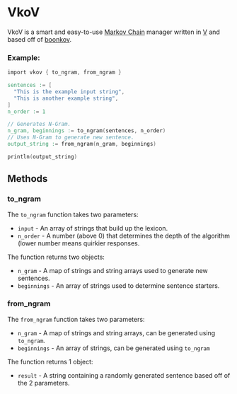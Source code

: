 # VkoV
VkoV is a smart and easy-to-use [Markov Chain](https://en.wikipedia.org/wiki/Markov_chain) manager written in [V](https://vlang.io) and based off of [boonkov](https://github.com/boon-cpu/boonkov).

### Example:
```v
import vkov { to_ngram, from_ngram }

sentences := [
  "This is the example input string",
  "This is another example string",
]
n_order := 1

// Generates N-Gram.
n_gram, beginnings := to_ngram(sentences, n_order)
// Uses N-Gram to generate new sentence.
output_string := from_ngram(n_gram, beginnings)

println(output_string)
```
## Methods
### to_ngram
The `to_ngram` function takes two parameters:
- `input` - An array of strings that build up the lexicon.
- `n_order` - A number (above 0) that determines the depth of the algorithm (lower number means quirkier responses.

The function returns two objects:
 - `n_gram` - A map of strings and string arrays used to generate new sentences.
 - `beginnings` - An array of strings used to determine sentence starters.

### from_ngram
The `from_ngram` function takes two parameters:
- `n_gram` - A map of strings and string arrays, can be generated using `to_ngram`.
- `beginnings` - An array of strings, can be generated using `to_ngram`

The function returns 1 object:
- `result` - A string containing a randomly generated sentence based off of the 2 parameters.

